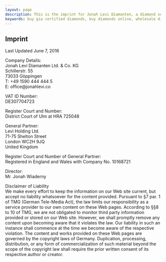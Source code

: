 ```yaml
---
layout: page
description: This is the imprint for Jonah Levi Diamanten, a diamond supplying company for natural, polished, loose, GIA certified diamonds.
keywords: buy gia certified diamonds, buy diamonds online, wholesale diamonds online
---
```


<section>
	<div class="story legal cf">
	<h1>Imprint</h1>
	<p class="date">Last Updated June 7, 2016</p>
<div class="fine-print">
	

<div class="one-half first">
	
<p>
<span class="bold">Company Details:</span><br>
Jonah Levi Diamanten Ltd. &amp; Co. KG<br>
Schillerstr. 55<br>
73033 Göppingen<br>
T: +49 1590 444 444 5<br>
E: office@jonahlevi.co<br>
</p>

<p>
	<span class="bold">VAT ID Number:</span><br>
	DE307704723
</p>

<p>
	<span class="bold">Register Court and Number:</span><br>
	District Court of Ulm at HRA 725048
</p>
<p>
<span class="bold">General Partner:</span><br> 
Levi Holding Ltd.<br>
71-75 Shelton Street<br>
London WC2H 9JQ<br>
United Kingdom
</p>

<p>
	<span class="bold">Register Court and Number of General Partner:</span><br>
	Registered in England and Wales with Company No. 10168721
</p>

<p>
<span class="bold">Director:</span><br> 
Mr. Jonah Wiaderny
</p>
</div>

<div class="one-half">
	<p class="justify">
	<span class="bold">Disclaimer of Liability</span><br> 
	We make every effort to keep the information on our Web site current, but accept no liability whatsoever for the content provided. Pursuant to §7 par. 1 of TMG (German Tele-Media Act), the law limits our responsibility as a service provider to our own content on these Web pages.
According to §§8 to 10 of TMG, we are not obligated to monitor third party information provided or stored on our Web site. However, we shall promptly remove any content upon becoming aware that it violates the law. Our liability in such an instance shall commence at the time we become aware of the respective violation.
The content and works provided on these Web pages are governed by the copyright laws of Germany. Duplication, processing, distribution, or any form of commercialization of such material beyond the scope of the copyright law shall require the prior written consent of its respective author or creator.
</p>
</div>
</div>
</div>
</section>
<div class="footer-border"></div>